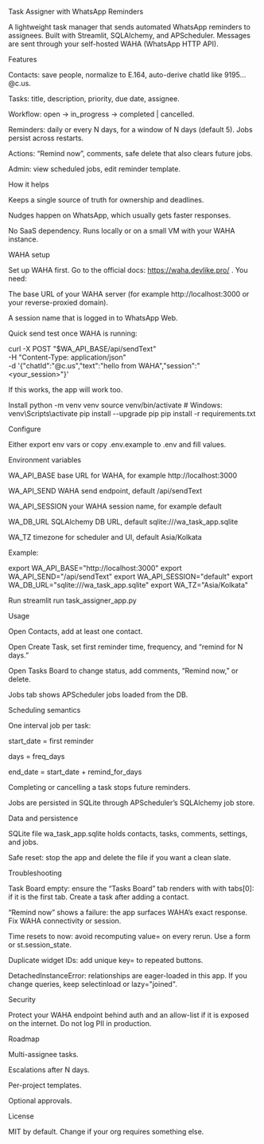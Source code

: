 Task Assigner with WhatsApp Reminders

A lightweight task manager that sends automated WhatsApp reminders to assignees. Built with Streamlit, SQLAlchemy, and APScheduler. Messages are sent through your self-hosted WAHA (WhatsApp HTTP API).

Features

Contacts: save people, normalize to E.164, auto-derive chatId like 9195…@c.us.

Tasks: title, description, priority, due date, assignee.

Workflow: open → in_progress → completed | cancelled.

Reminders: daily or every N days, for a window of N days (default 5). Jobs persist across restarts.

Actions: “Remind now”, comments, safe delete that also clears future jobs.

Admin: view scheduled jobs, edit reminder template.

How it helps

Keeps a single source of truth for ownership and deadlines.

Nudges happen on WhatsApp, which usually gets faster responses.

No SaaS dependency. Runs locally or on a small VM with your WAHA instance.

WAHA setup

Set up WAHA first. Go to the official docs: https://waha.devlike.pro/
.
You need:

The base URL of your WAHA server (for example http://localhost:3000 or your reverse-proxied domain).

A session name that is logged in to WhatsApp Web.

Quick send test once WAHA is running:

curl -X POST "$WA_API_BASE/api/sendText" \
  -H "Content-Type: application/json" \
  -d '{"chatId":"<E164digits>@c.us","text":"hello from WAHA","session":"<your_session>"}'


If this works, the app will work too.

Install
python -m venv venv
source venv/bin/activate           # Windows: venv\Scripts\activate
pip install --upgrade pip
pip install -r requirements.txt

Configure

Either export env vars or copy .env.example to .env and fill values.

Environment variables

WA_API_BASE base URL for WAHA, for example http://localhost:3000

WA_API_SEND WAHA send endpoint, default /api/sendText

WA_API_SESSION your WAHA session name, for example default

WA_DB_URL SQLAlchemy DB URL, default sqlite:///wa_task_app.sqlite

WA_TZ timezone for scheduler and UI, default Asia/Kolkata

Example:

export WA_API_BASE="http://localhost:3000"
export WA_API_SEND="/api/sendText"
export WA_API_SESSION="default"
export WA_DB_URL="sqlite:///wa_task_app.sqlite"
export WA_TZ="Asia/Kolkata"

Run
streamlit run task_assigner_app.py


Usage

Open Contacts, add at least one contact.

Open Create Task, set first reminder time, frequency, and “remind for N days.”

Open Tasks Board to change status, add comments, “Remind now,” or delete.

Jobs tab shows APScheduler jobs loaded from the DB.

Scheduling semantics

One interval job per task:

start_date = first reminder

days = freq_days

end_date = start_date + remind_for_days

Completing or cancelling a task stops future reminders.

Jobs are persisted in SQLite through APScheduler’s SQLAlchemy job store.

Data and persistence

SQLite file wa_task_app.sqlite holds contacts, tasks, comments, settings, and jobs.

Safe reset: stop the app and delete the file if you want a clean slate.

Troubleshooting

Task Board empty: ensure the “Tasks Board” tab renders with with tabs[0]: if it is the first tab. Create a task after adding a contact.

“Remind now” shows a failure: the app surfaces WAHA’s exact response. Fix WAHA connectivity or session.

Time resets to now: avoid recomputing value= on every rerun. Use a form or st.session_state.

Duplicate widget IDs: add unique key= to repeated buttons.

DetachedInstanceError: relationships are eager-loaded in this app. If you change queries, keep selectinload or lazy="joined".

Security

Protect your WAHA endpoint behind auth and an allow-list if it is exposed on the internet. Do not log PII in production.

Roadmap

Multi-assignee tasks.

Escalations after N days.

Per-project templates.

Optional approvals.

License

MIT by default. Change if your org requires something else.
